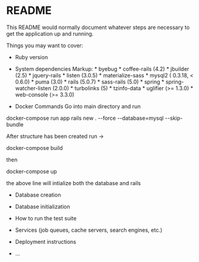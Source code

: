 # README

This README would normally document whatever steps are necessary to get the
application up and running.

Things you may want to cover:

* Ruby version

* System dependencies
  Markup: * byebug
          * coffee-rails (4.2)
          * jbuilder (2.5)
          * jquery-rails
          * listen (3.0.5)
          * materialize-sass
          * mysql2 ( 0.3.18, < 0.6.0)
          * puma (3.0)
          * rails (5.0.7)
          * sass-rails (5.0)
          * spring
          * spring-watcher-listen (2.0.0)
          * turbolinks (5)
          * tzinfo-data
          * uglifier (>= 1.3.0)
          * web-console (>= 3.3.0)

* Docker Commands
Go into main directory and run

docker-compose run app rails new . --force --database=mysql --skip-bundle

After structure has been created run ->

docker-compose build

then

docker-compose up

the above line will intialize both the database and rails

* Database creation

* Database initialization

* How to run the test suite

* Services (job queues, cache servers, search engines, etc.)

* Deployment instructions

* ...
